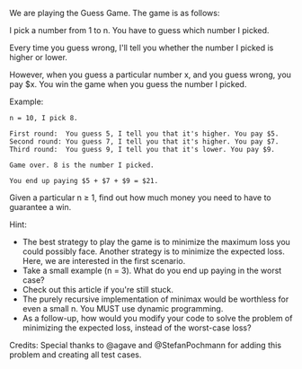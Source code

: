 We are playing the Guess Game. The game is as follows:

I pick a number from 1 to n. You have to guess which number I picked.

Every time you guess wrong, I'll tell you whether the number I picked is higher or lower.

However, when you guess a particular number x, and you guess wrong, you pay $x. You win the game when you guess the number I picked.

Example:

~~~
n = 10, I pick 8.

First round:  You guess 5, I tell you that it's higher. You pay $5.
Second round: You guess 7, I tell you that it's higher. You pay $7.
Third round:  You guess 9, I tell you that it's lower. You pay $9.

Game over. 8 is the number I picked.

You end up paying $5 + $7 + $9 = $21.
~~~

Given a particular n ≥ 1, find out how much money you need to have to guarantee a win.

Hint:

* The best strategy to play the game is to minimize the maximum loss you could possibly face. Another strategy is to minimize the expected loss. Here, we are interested in the first scenario.
* Take a small example (n = 3). What do you end up paying in the worst case?
* Check out this article if you're still stuck.
* The purely recursive implementation of minimax would be worthless for even a small n. You MUST use dynamic programming.
* As a follow-up, how would you modify your code to solve the problem of minimizing the expected loss, instead of the worst-case loss?

Credits:
Special thanks to @agave and @StefanPochmann for adding this problem and creating all test cases.
